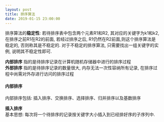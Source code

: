 ```yaml
---
layout: post 
title: 排序算法
date: 2019-01-15 23:00:00
---
```


排序算法的**稳定性**: 若待排序表中包含两个元素R1和R2, 其对应的关键字为k1和k2, 在排序之前R1在R2的前面, 
若经过排序之后, R1仍然在R2前面,则这个排序算法是稳定的, 否则称其是不稳定的. 对于不稳定的排序算法, 
只需要找出一组关键字的实例, 说明其不稳定性即可.     

**内部排序** 指的是待排序记录在计算机随机存储器中进行的排序过程  
**外部排序** 指的是待排序记录的数量很大, 内存无法一次性容纳所有记录, 在排序过程中尚需对外存进行访问的排序过程
 
#### 内部排序

内部排序包括: 插入排序、交换排序、选择排序、归并排序以及基数排序

**插入排序**  
基本思想: 每次将一个待排序的记录按关键字大小插入到已经排好序的子序列中.






